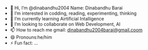 - 👋 Hi, I’m @dinabandhu2004 Name: Dinabandhu Barai
- 👀 I’m interested in codding, reading, experimenting, thinking
- 🌱 I’m currently learning Airtificial Intalligence
- 💞️ I’m looking to collaborate on Web Development, AI
- 📫 How to reach me gmail: dinabandhu2004barai@gmail.coom
- 😄 Pronouns:he/him
- ⚡ Fun fact: ...

<!---
dinabandhu2004/dinabandhu2004 is a ✨ special ✨ repository because its `README.md` (this file) appears on your GitHub profile.
You can click the Preview link to take a look at your changes.
--->
